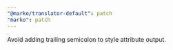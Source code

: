 ```yaml
---
"@marko/translator-default": patch
"marko": patch
---
```


Avoid adding trailing semicolon to style attribute output.
